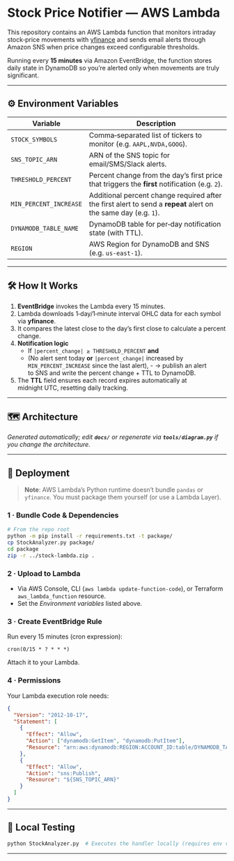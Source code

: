 # Stock Price Notifier — AWS Lambda

This repository contains an AWS Lambda function that monitors intraday stock‑price movements with [yfinance](https://github.com/ranaroussi/yfinance) and sends email alerts through Amazon SNS when price changes exceed configurable thresholds.

Running every **15 minutes** via Amazon EventBridge, the function stores daily state in DynamoDB so you’re alerted only when movements are truly significant.

---

## ⚙️ Environment Variables

| Variable               | Description                                                                                                     |
| ---------------------- | --------------------------------------------------------------------------------------------------------------- |
| `STOCK_SYMBOLS`        | Comma‑separated list of tickers to monitor (e.g. `AAPL,NVDA,GOOG`).                                             |
| `SNS_TOPIC_ARN`        | ARN of the SNS topic for email/SMS/Slack alerts.                                                                |
| `THRESHOLD_PERCENT`    | Percent change from the day’s first price that triggers the **first** notification (e.g. `2`).                  |
| `MIN_PERCENT_INCREASE` | Additional percent change required after the first alert to send a **repeat** alert on the same day (e.g. `1`). |
| `DYNAMODB_TABLE_NAME`  | DynamoDB table for per‑day notification state (with TTL).                                                       |
| `REGION`               | AWS Region for DynamoDB and SNS (e.g. `us‑east‑1`).                                                             |

---

## 🛠️ How It Works

1. **EventBridge** invokes the Lambda every 15 minutes.
2. Lambda downloads 1‑day/1‑minute interval OHLC data for each symbol via **yfinance**.
3. It compares the latest close to the day’s first close to calculate a percent change.
4. **Notification logic**
   - If `|percent_change| ≥ THRESHOLD_PERCENT` **and**
   - (No alert sent today **or** `|percent_change|` increased by `MIN_PERCENT_INCREASE` since the last alert), - → publish an alert to SNS and write the percent change + TTL to DynamoDB.
5. The **TTL** field ensures each record expires automatically at midnight UTC, resetting daily tracking.

---

## 🗺️ Architecture



*Generated automatically; edit **`docs/`** or regenerate via **`tools/diagram.py`** if you change the architecture.*

---

## 🚀 Deployment

> **Note**: AWS Lambda’s Python runtime doesn’t bundle `pandas` or `yfinance`. You must package them yourself (or use a Lambda Layer).

### 1 · Bundle Code & Dependencies

```bash
# From the repo root
python -m pip install -r requirements.txt -t package/
cp StockAnalyzer.py package/
cd package
zip -r ../stock-lambda.zip .
```

### 2 · Upload to Lambda

- Via AWS Console, CLI (`aws lambda update-function-code`), or Terraform `aws_lambda_function` resource.
- Set the *Environment variables* listed above.

### 3 · Create EventBridge Rule

Run every 15 minutes (cron expression):

```text
cron(0/15 * ? * * *)
```

Attach it to your Lambda.

### 4 · Permissions

Your Lambda execution role needs:

```json
{
  "Version": "2012-10-17",
  "Statement": [
    {
      "Effect": "Allow",
      "Action": ["dynamodb:GetItem", "dynamodb:PutItem"],
      "Resource": "arn:aws:dynamodb:REGION:ACCOUNT_ID:table/DYNAMODB_TABLE_NAME"
    },
    {
      "Effect": "Allow",
      "Action": "sns:Publish",
      "Resource": "${SNS_TOPIC_ARN}"
    }
  ]
}
```

---

## 📝 Local Testing

```bash
python StockAnalyzer.py  # Executes the handler locally (requires env vars or a .env file)
```

---



